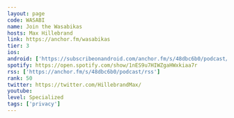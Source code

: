 ```yaml
---
layout: page
code: WASABI
name: Join the Wasabikas
hosts: Max Hillebrand
link: https://anchor.fm/wasabikas
tier: 3
ios: 
android: ['https://subscribeonandroid.com/anchor.fm/s/48dbc6b0/podcast/rss']
spotify: https://open.spotify.com/show/1nES9u7HIWZgaHWxkiaa7r
rss: ['https://anchor.fm/s/48dbc6b0/podcast/rss']
rank: 50
twitter: https://twitter.com/HillebrandMax/
youtube: 
level: Specialized
tags: ['privacy']
---
```

